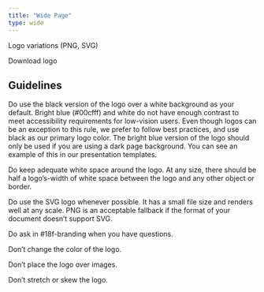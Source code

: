 ```yaml
---
title: "Wide Page"
type: wide
---
```


Logo variations (PNG, SVG)

Download logo

## Guidelines

Do use the black version of the logo over a white background as your default. Bright blue (#00cfff) and white do not have enough contrast to meet accessibility requirements for low-vision users. Even though logos can be an exception to this rule, we prefer to follow best practices, and use black as our primary logo color. The bright blue version of the logo should only be used if you are using a dark page background. You can see an example of this in our presentation templates.

Do keep adequate white space around the logo. At any size, there should be half a logo’s-width of white space between the logo and any other object or border.

Do use the SVG logo whenever possible. It has a small file size and renders well at any scale. PNG is an acceptable fallback if the format of your document doesn’t support SVG.

Do ask in #18f-branding when you have questions.

Don’t change the color of the logo.

Don’t place the logo over images.

Don’t stretch or skew the logo.
